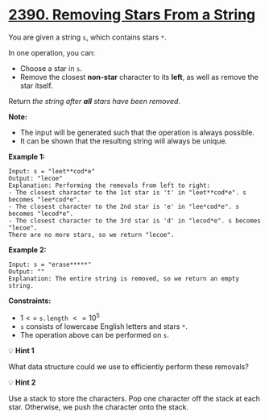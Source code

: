 # [2390. Removing Stars From a String](https://leetcode.com/problems/removing-stars-from-a-string/)

You are given a string `s`, which contains stars `*`.

In one operation, you can:

- Choose a star in `s`.
- Remove the closest **non-star** character to its **left**, as well as remove the star itself.

Return _the string after **all** stars have been removed_.

**Note:**

- The input will be generated such that the operation is always possible.
- It can be shown that the resulting string will always be unique.

**Example 1:**

```text
Input: s = "leet**cod*e"
Output: "lecoe"
Explanation: Performing the removals from left to right:
- The closest character to the 1st star is 't' in "leet**cod*e". s becomes "lee*cod*e".
- The closest character to the 2nd star is 'e' in "lee*cod*e". s becomes "lecod*e".
- The closest character to the 3rd star is 'd' in "lecod*e". s becomes "lecoe".
There are no more stars, so we return "lecoe".
```

**Example 2:**

```text
Input: s = "erase*****"
Output: ""
Explanation: The entire string is removed, so we return an empty string.
```

**Constraints:**

- $1 <=$ `s.length` $<= 10^{5}$
- `s` consists of lowercase English letters and stars `*`.
- The operation above can be performed on `s`.

:bulb: **Hint 1**

What data structure could we use to efficiently perform these removals?

:bulb: **Hint 2**

Use a stack to store the characters. Pop one character off the stack at each star. Otherwise, we push the character onto the stack.

